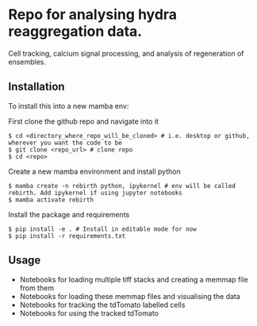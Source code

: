 # Repo for analysing hydra reaggregation data.

Cell tracking, calcium signal processing, and analysis of regeneration of
ensembles.


## Installation

To install this into a new mamba env:

First clone the github repo and navigate into it 
```
$ cd <directory_where_repo_will_be_cloned> # i.e. desktop or github, wherever you want the code to be
$ git clone <repo_url> # clone repo
$ cd <repo>
```

Create a new mamba environment and install python
```
$ mamba create -n rebirth python, ipykernel # env will be called rebirth. Add ipykernel if using jupyter notebooks
$ mamba activate rebirth
```

Install the package and requirements
```
$ pip install -e . # Install in editable mode for now
$ pip install -r requirements.txt
```


## Usage

- Notebooks for loading multiple tiff stacks and creating a memmap file from them
- Notebooks for loading these memmap files and visualising the data
- Notebooks for tracking the tdTomato labelled cells
- Notebooks for using the tracked tdTomato